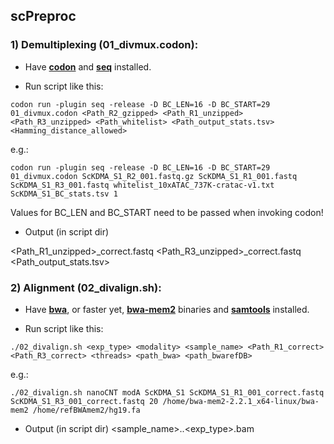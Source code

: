 ## scPreproc
### 1) Demultiplexing (01_divmux.codon):
- Have [**codon**](https://github.com/exaloop/codon#install) and [**seq**](https://github.com/exaloop/seq#installation) installed.

- Run script like this:

`codon run -plugin seq -release -D BC_LEN=16 -D BC_START=29 01_divmux.codon <Path_R2_gzipped> <Path_R1_unzipped> <Path_R3_unzipped> <Path_whitelist> <Path_output_stats.tsv> <Hamming_distance_allowed>`

e.g.:

`codon run -plugin seq -release -D BC_LEN=16 -D BC_START=29 01_divmux.codon ScKDMA_S1_R2_001.fastq.gz ScKDMA_S1_R1_001.fastq ScKDMA_S1_R3_001.fastq whitelist_10xATAC_737K-cratac-v1.txt ScKDMA_S1_BC_stats.tsv 1`

Values for BC_LEN and BC_START need to be passed when invoking codon!

- Output (in script dir)

<Path_R1_unzipped>_correct.fastq
<Path_R3_unzipped>_correct.fastq
<Path_output_stats.tsv>

### 2) Alignment (02_divalign.sh):
- Have [**bwa**](https://github.com/lh3/bwa), or faster yet, [**bwa-mem2**](https://github.com/bwa-mem2/bwa-mem2) binaries and [**samtools**](https://github.com/samtools/samtools) installed.

- Run script like this:

`./02_divalign.sh <exp_type> <modality> <sample_name> <Path_R1_correct> <Path_R3_correct> <threads> <path_bwa> <path_bwarefDB>`

e.g.:

`./02_divalign.sh nanoCNT modA ScKDMA_S1 ScKDMA_S1_R1_001_correct.fastq ScKDMA_S1_R3_001_correct.fastq 20 /home/bwa-mem2-2.2.1_x64-linux/bwa-mem2 /home/refBWAmem2/hg19.fa`

- Output (in script dir)
<sample_name>.<modality>.<exp_type>.bam